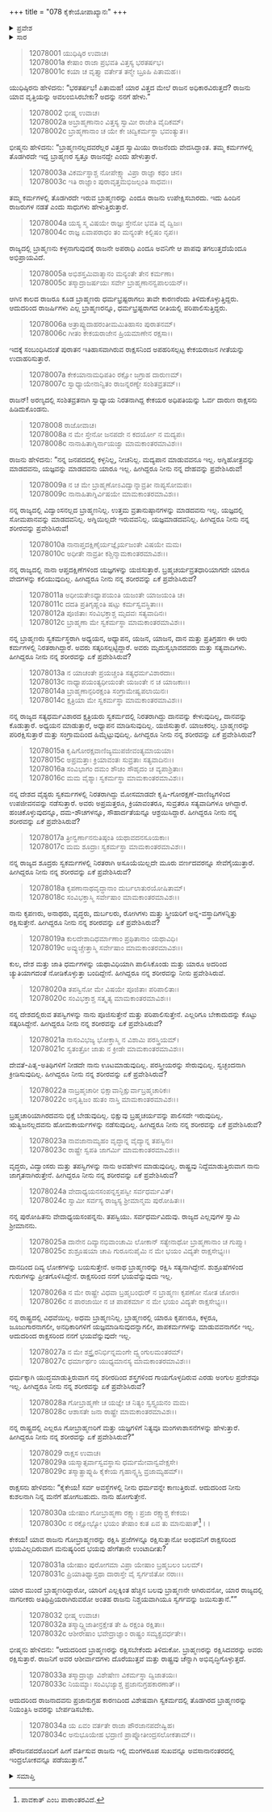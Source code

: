 +++
title = "078 ಕೈಕೇಯೋಪಾಖ್ಯಾನಃ"
+++

<details><summary>ಪ್ರವೇಶ</summary>


।।   ಓಂ ಓಂ ನಮೋ ನಾರಾಯಣಾಯ।।   ಶ್ರೀ ವೇದವ್ಯಾಸಾಯ ನಮಃ ।।

ಶ್ರೀ ಕೃಷ್ಣದ್ವೈಪಾಯನ ವೇದವ್ಯಾಸ ವಿರಚಿತ  

**ಶ್ರೀ ಮಹಾಭಾರತ**

**ಶಾಂತಿ ಪರ್ವ**

**ರಾಜಧರ್ಮ ಪರ್ವ**

**ಅಧ್ಯಾಯ 78**

</details>

<details><summary>ಸಾರ</summary>

ಕೇಕಯರಾಜ-ರಾಕ್ಷಸ ಸಂವಾದ (1-34).


</details>


> 12078001 ಯುಧಿಷ್ಠಿರ ಉವಾಚ।  
12078001a ಕೇಷಾಂ ರಾಜಾ ಪ್ರಭವತಿ ವಿತ್ತಸ್ಯ ಭರತರ್ಷಭ।  
12078001c ಕಯಾ ಚ ವೃತ್ತ್ಯಾ ವರ್ತೇತ ತನ್ಮೇ ಬ್ರೂಹಿ ಪಿತಾಮಹ।।

ಯುಧಿಷ್ಠಿರನು ಹೇಳಿದನು: “ಭರತರ್ಷಭ! ಪಿತಾಮಹ! ಯಾರ ವಿತ್ತದ ಮೇಲೆ ರಾಜನ ಅಧಿಕಾರವಿರುತ್ತದೆ? ರಾಜನು ಯಾವ ವೃತ್ತಿಯನ್ನು ಅವಲಂಬಿಸಿರಬೇಕು? ಅದನ್ನು ನನಗೆ ಹೇಳು.”

> 12078002 ಭೀಷ್ಮ ಉವಾಚ।  
12078002a ಅಬ್ರಾಹ್ಮಣಾನಾಂ ವಿತ್ತಸ್ಯ ಸ್ವಾಮೀ ರಾಜೇತಿ ವೈದಿಕಮ್।  
12078002c ಬ್ರಾಹ್ಮಣಾನಾಂ ಚ ಯೇ ಕೇ ಚಿದ್ವಿಕರ್ಮಸ್ಥಾ ಭವಂತ್ಯುತ।।

ಭೀಷ್ಮನು ಹೇಳಿದನು: “ಬ್ರಾಹ್ಮಣನಲ್ಲದವರೆಲ್ಲರ ವಿತ್ತದ ಸ್ವಾಮಿಯು ರಾಜನೆಂದು ವೇದಸಿದ್ಧಾಂತ. ತಮ್ಮ ಕರ್ಮಗಳಲ್ಲಿ ತೊಡಗಿರದೇ ಇದ್ದ ಬ್ರಾಹ್ಮಣರ ಸ್ವತ್ತೂ ರಾಜನದ್ದೇ ಎಂದು ಹೇಳುತ್ತಾರೆ.

> 12078003a ವಿಕರ್ಮಸ್ಥಾಶ್ಚ ನೋಪೇಕ್ಷ್ಯಾ ವಿಪ್ರಾ ರಾಜ್ಞಾ ಕಥಂ ಚನ।  
12078003c ಇತಿ ರಾಜ್ಞಾಂ ಪುರಾವೃತ್ತಮಭಿಜಲ್ಪಂತಿ ಸಾಧವಃ।।

ತಮ್ಮ ಕರ್ಮಗಳಲ್ಲಿ ತೊಡಗಿರದೇ ಇರುವ ಬ್ರಾಹ್ಮಣರನ್ನು ಎಂದೂ ರಾಜನು ಉಪೇಕ್ಷಿಸಬಾರದು. ಇದು ಹಿಂದಿನ ರಾಜರುಗಳ ನಡತೆ ಎಂದು ಸಾಧುಗಳು ಹೇಳುತ್ತಿರುತ್ತಾರೆ.

> 12078004a ಯಸ್ಯ ಸ್ಮ ವಿಷಯೇ ರಾಜ್ಞಃ ಸ್ತೇನೋ ಭವತಿ ವೈ ದ್ವಿಜಃ।  
12078004c ರಾಜ್ಞ ಏವಾಪರಾಧಂ ತಂ ಮನ್ಯಂತೇ ಕಿಲ್ಬಿಷಂ ನೃಪ।।

ರಾಜ್ಯದಲ್ಲಿ ಬ್ರಾಹ್ಮಣನು ಕಳ್ಳನಾಗುವುದಕ್ಕೆ ರಾಜನೇ ಅಪರಾಧಿ ಎಂದೂ ಅವನಿಗೇ ಆ ಪಾಪವು ತಗಲುತ್ತದೆಯೆಂದೂ ಅಭಿಪ್ರಾಯವಿದೆ.

> 12078005a ಅಭಿಶಸ್ತಮಿವಾತ್ಮಾನಂ ಮನ್ಯಂತೇ ತೇನ ಕರ್ಮಣಾ।  
12078005c ತಸ್ಮಾದ್ರಾಜರ್ಷಯಃ ಸರ್ವೇ ಬ್ರಾಹ್ಮಣಾನನ್ವಪಾಲಯನ್।।

ಆಗಿನ ಕಾಲದ ರಾಜರೂ ಕೂಡ ಬ್ರಾಹ್ಮಣರು ಧರ್ಮಭ್ರಷ್ಟರಾಗಲು ತಾವೇ ಕಾರಣರೆಂದು ತಿಳಿದುಕೊಳ್ಳುತ್ತಿದ್ದರು. ಆದುದರಿಂದ ರಾಜರ್ಷಿಗಳು ಎಲ್ಲ ಬ್ರಾಹ್ಮಣರನ್ನೂ, ಧರ್ಮಭ್ರಷ್ಟರಾಗದ ರೀತಿಯಲ್ಲಿ ಪರಿಪಾಲಿಸುತ್ತಿದ್ದರು.

> 12078006a ಅತ್ರಾಪ್ಯುದಾಹರಂತೀಮಮಿತಿಹಾಸಂ ಪುರಾತನಮ್।  
12078006c ಗೀತಂ ಕೇಕಯರಾಜೇನ ಹ್ರಿಯಮಾಣೇನ ರಕ್ಷಸಾ।।

ಇದಕ್ಕೆ ಸಂಬಂಧಿಸಿದಂತೆ ಪುರಾತನ ಇತಿಹಾಸವಾಗಿರುವ ರಾಕ್ಷಸನಿಂದ ಅಪಹರಿಸಲ್ಪಟ್ಟ ಕೇಕಯರಾಜನ ಗೀತೆಯನ್ನು ಉದಾಹರಿಸುತ್ತಾರೆ.

> 12078007a ಕೇಕಯಾನಾಮಧಿಪತಿಂ ರಕ್ಷೋ ಜಗ್ರಾಹ ದಾರುಣಮ್।  
12078007c ಸ್ವಾಧ್ಯಾಯೇನಾನ್ವಿತಂ ರಾಜನ್ನರಣ್ಯೇ ಸಂಶಿತವ್ರತಮ್।।

ರಾಜನ್! ಅರಣ್ಯದಲ್ಲಿ ಸಂಶಿತವ್ರತನಾಗಿ ಸ್ವಾಧ್ಯಾಯ ನಿರತನಾಗಿದ್ದ ಕೇಕಯರ ಅಧಿಪತಿಯನ್ನು ಓರ್ವ ದಾರುಣ ರಾಕ್ಷಸನು ಹಿಡಿದುಕೊಂಡನು.

> 12078008 ರಾಜೋವಾಚ।  
12078008a ನ ಮೇ ಸ್ತೇನೋ ಜನಪದೇ ನ ಕದರ್ಯೋ ನ ಮದ್ಯಪಃ।  
12078008c ನಾನಾಹಿತಾಗ್ನಿರ್ನಾಯಜ್ವಾ ಮಾಮಕಾಂತರಮಾವಿಶಃ।।

ರಾಜನು ಹೇಳಿದನು: “ನನ್ನ ಜನಪದದಲ್ಲಿ ಕಳ್ಳನಿಲ್ಲ, ನೀಚನಿಲ್ಲ. ಮದ್ಯಪಾನ ಮಾಡುವವನೂ ಇಲ್ಲ. ಅಗ್ನಿಹೋತ್ರವನ್ನು ಮಾಡದವನು, ಯಜ್ಞವನ್ನು ಮಾಡದವನು ಯಾರೂ ಇಲ್ಲ. ಹೀಗಿದ್ದರೂ ನೀನು ನನ್ನ ದೇಹವನ್ನು ಪ್ರವೇಶಿಸಿರುವೆ!

> 12078009a ನ ಚ ಮೇ ಬ್ರಾಹ್ಮಣೋಽವಿದ್ವಾನ್ನಾವ್ರತೀ ನಾಪ್ಯಸೋಮಪಃ।  
12078009c ನಾನಾಹಿತಾಗ್ನಿರ್ವಿಷಯೇ ಮಾಮಕಾಂತರಮಾವಿಶಃ।।

ನನ್ನ ರಾಜ್ಯದಲ್ಲಿ ವಿದ್ವಾಂಸನಲ್ಲದ ಬ್ರಾಹ್ಮಣನಿಲ್ಲ. ಉತ್ತಮ ವ್ರತಾನುಷ್ಠಾನಗಳನ್ನು ಮಾಡದವನು ಇಲ್ಲ. ಯಜ್ಞದಲ್ಲಿ ಸೋಮಪಾನವನ್ನು ಮಾಡದವನಿಲ್ಲ. ಅಗ್ನಿಯಿಲ್ಲದೇ ಇರುವವನಿಲ್ಲ. ಯಜ್ಞಮಾಡದವನಿಲ್ಲ. ಹೀಗಿದ್ದರೂ ನೀನು ನನ್ನ ಶರೀರವನ್ನು ಪ್ರವೇಶಿಸಿರುವೆ!

> 12078010a ನಾನಾಪ್ತದಕ್ಷಿಣೈರ್ಯಜ್ಞೈರ್ಯಜಂತೇ ವಿಷಯೇ ಮಮ।  
12078010c ಅಧೀತೇ ನಾವ್ರತೀ ಕಶ್ಚಿನ್ಮಾಮಕಾಂತರಮಾವಿಶಃ।।

ನನ್ನ ರಾಜ್ಯದಲ್ಲಿ ನಾನಾ ಆಪ್ತದಕ್ಷಿಣೆಗಳಿಂದ ಯಜ್ಞಗಳನ್ನು ಯಜಿಸುತ್ತಾರೆ. ಬ್ರಹ್ಮಚರ್ಯವ್ರತಧಾರಿಯಾಗದೇ ಯಾರೂ ವೇದಗಳನ್ನು ಕಲಿಯುವುದಿಲ್ಲ. ಹೀಗಿದ್ದರೂ ನೀನು ನನ್ನ ಶರೀರವನ್ನು ಏಕೆ ಪ್ರವೇಶಿಸಿರುವೆ?

> 12078011a ಅಧೀಯತೇಽಧ್ಯಾಪಯಂತಿ ಯಜಂತೇ ಯಾಜಯಂತಿ ಚ।  
12078011c ದದತಿ ಪ್ರತಿಗೃಹ್ಣಂತಿ ಷಟ್ಸು ಕರ್ಮಸ್ವವಸ್ಥಿತಾಃ।।  
12078012a ಪೂಜಿತಾಃ ಸಂವಿಭಕ್ತಾಶ್ಚ ಮೃದವಃ ಸತ್ಯವಾದಿನಃ।  
12078012c ಬ್ರಾಹ್ಮಣಾ ಮೇ ಸ್ವಕರ್ಮಸ್ಥಾ ಮಾಮಕಾಂತರಮಾವಿಶಃ।।

ನನ್ನ ಬ್ರಾಹ್ಮಣರು ಸ್ವಕರ್ಮಸ್ಥರಾಗಿ ಅಧ್ಯಯನ, ಅಧ್ಯಾಪನ, ಯಜನ, ಯಾಜನ, ದಾನ ಮತ್ತು ಪ್ರತಿಗ್ರಹಣ ಈ ಆರು ಕರ್ಮಗಳಲ್ಲಿ ನಿರತರಾಗಿದ್ದಾರೆ. ಅವರು ಸತ್ಕರಿಸಲ್ಪಟ್ಟಿದ್ದಾರೆ. ಅವರು ಮೃದುಸ್ವಭಾವದವರು ಮತ್ತು ಸತ್ಯವಾದಿಗಳು. ಹೀಗಿದ್ದರೂ ನೀನು ನನ್ನ ಶರೀರವನ್ನು ಏಕೆ ಪ್ರವೇಶಿಸಿರುವೆ?

> 12078013a ನ ಯಾಚಂತೇ ಪ್ರಯಚ್ಚಂತಿ ಸತ್ಯಧರ್ಮವಿಶಾರದಾಃ।  
12078013c ನಾಧ್ಯಾಪಯಂತ್ಯಧೀಯಂತೇ ಯಜಂತೇ ನ ಚ ಯಾಜಕಾಃ।।  
12078014a ಬ್ರಾಹ್ಮಣಾನ್ಪರಿರಕ್ಷಂತಿ ಸಂಗ್ರಾಮೇಷ್ವಪಲಾಯಿನಃ।  
12078014c ಕ್ಷತ್ರಿಯಾ ಮೇ ಸ್ವಕರ್ಮಸ್ಥಾ ಮಾಮಕಾಂತರಮಾವಿಶಃ।।

ನನ್ನ ರಾಜ್ಯದ ಸತ್ಯಧರ್ಮವಿಶಾರದ ಕ್ಷತ್ರಿಯರು ಸ್ವಕರ್ಮದಲ್ಲಿ ನಿರತರಾಗಿದ್ದು ದಾನವನ್ನು ಕೇಳುವುದಿಲ್ಲ, ದಾನವನ್ನು ಕೊಡುತ್ತಾರೆ. ಅಧ್ಯಯನ ಮಾಡುತ್ತಾರೆ, ಅಧ್ಯಾಪನ ಮಾಡಿಸುವುದಿಲ್ಲ. ಯಜಿಸುತ್ತಾರೆ. ಯಾಜಕರಲ್ಲ. ಬ್ರಾಹ್ಮಣರನ್ನು ಪರಿರಕ್ಷಿಸುತ್ತಾರೆ ಮತ್ತು ಸಂಗ್ರಾಮದಿಂದ ಹಿಮ್ಮೆಟ್ಟುವುದಿಲ್ಲ. ಹೀಗಿದ್ದರೂ ನೀನು ನನ್ನ ಶರೀರವನ್ನು ಏಕೆ ಪ್ರವೇಶಿಸಿರುವೆ?

> 12078015a ಕೃಷಿಗೋರಕ್ಷವಾಣಿಜ್ಯಮುಪಜೀವಂತ್ಯಮಾಯಯಾ।  
12078015c ಅಪ್ರಮತ್ತಾಃ ಕ್ರಿಯಾವಂತಃ ಸುವ್ರತಾಃ ಸತ್ಯವಾದಿನಃ।।  
12078016a ಸಂವಿಭಾಗಂ ದಮಂ ಶೌಚಂ ಸೌಹೃದಂ ಚ ವ್ಯಪಾಶ್ರಿತಾಃ।  
12078016c ಮಮ ವೈಶ್ಯಾಃ ಸ್ವಕರ್ಮಸ್ಥಾ ಮಾಮಕಾಂತರಮಾವಿಶಃ।।

ನನ್ನ ದೇಶದ ವೈಶ್ಯರು ಸ್ವಕರ್ಮಗಳಲ್ಲಿ ನಿರತರಾಗಿದ್ದು ಮೋಸಮಾಡದೇ ಕೃಷಿ-ಗೋರಕ್ಷಣೆ-ವಾಣಿಜ್ಯಗಳಿಂದ ಉಪಜೀವನವನ್ನು ನಡೆಸುತ್ತಾರೆ. ಅವರು ಅಪ್ರಮತ್ತರೂ, ಕ್ರಿಯಾವಂತರೂ, ಸುವ್ರತರೂ ಸತ್ಯವಾದಿಗಳೂ ಆಗಿದ್ದಾರೆ. ಹಂಚಿಕೊಳ್ಳುವುದನ್ನೂ, ದಮ-ಶೌಚಗಳನ್ನೂ, ಸೌಹಾರ್ದತೆಯನ್ನೂ ಆಶ್ರಯಿಸಿದ್ದಾರೆ. ಹೀಗಿದ್ದರೂ ನೀನು ನನ್ನ ಶರೀರವನ್ನು ಏಕೆ ಪ್ರವೇಶಿಸಿರುವೆ?

> 12078017a ತ್ರೀನ್ವರ್ಣಾನನುತಿಷ್ಠಂತಿ ಯಥಾವದನಸೂಯಕಾಃ।  
12078017c ಮಮ ಶೂದ್ರಾಃ ಸ್ವಕರ್ಮಸ್ಥಾ ಮಾಮಕಾಂತರಮಾವಿಶಃ।।

ನನ್ನ ರಾಜ್ಯದ ಶೂದ್ರರು ಸ್ವಕರ್ಮಗಳಲ್ಲಿ ನಿರತರಾಗಿ ಅಸೂಯೆಯಿಲ್ಲದೇ ಮೂರು ವರ್ಣದವರನ್ನೂ ಸೇವೆಗೈಯುತ್ತಾರೆ. ಹೀಗಿದ್ದರೂ ನೀನು ನನ್ನ ಶರೀರವನ್ನು ಏಕೆ ಪ್ರವೇಶಿಸಿರುವೆ?

> 12078018a ಕೃಪಣಾನಾಥವೃದ್ಧಾನಾಂ ದುರ್ಬಲಾತುರಯೋಷಿತಾಮ್।  
12078018c ಸಂವಿಭಕ್ತಾಸ್ಮಿ ಸರ್ವೇಷಾಂ ಮಾಮಕಾಂತರಮಾವಿಶಃ।।

ನಾನು ಕೃಪಣರು, ಅನಾಥರು, ವೃದ್ಧರು, ದುರ್ಬಲರು, ರೋಗಿಗಳು ಮತ್ತು ಸ್ತ್ರೀಯರಿಗೆ ಅನ್ನ-ವಸ್ತ್ರಾದಿಗಳನ್ನಿತ್ತು ರಕ್ಷಿಸುತ್ತೇನೆ. ಹೀಗಿದ್ದರೂ ನೀನು ನನ್ನ ಶರೀರವನ್ನು ಏಕೆ ಪ್ರವೇಶಿಸಿರುವೆ?

> 12078019a ಕುಲದೇಶಾದಿಧರ್ಮಾಣಾಂ ಪ್ರಥಿತಾನಾಂ ಯಥಾವಿಧಿ।  
12078019c ಅವ್ಯುಚ್ಚೇತ್ತಾಸ್ಮಿ ಸರ್ವೇಷಾಂ ಮಾಮಕಾಂತರಮಾವಿಶಃ।।

ಕುಲ, ದೇಶ ಮತ್ತು ಜಾತಿ ಧರ್ಮಗಳನ್ನು ಯಥಾವಿಧಿಯಾಗಿ ಪಾಲಿಸಿಕೊಂಡು ಮತ್ತು ಯಾರೂ ಅದರಿಂದ ಚ್ಯುತಿಯಾಗದಂತೆ ನೋಡಿಕೊಳ್ಳುತ್ತಾ ಬಂದಿದ್ದೇನೆ. ಹೀಗಿದ್ದರೂ ನನ್ನ ಶರೀರವನ್ನು ನೀನು ಪ್ರವೇಶಿಸಿರುವೆ.

> 12078020a ತಪಸ್ವಿನೋ ಮೇ ವಿಷಯೇ ಪೂಜಿತಾಃ ಪರಿಪಾಲಿತಾಃ।  
12078020c ಸಂವಿಭಕ್ತಾಶ್ಚ ಸತ್ಕೃತ್ಯ ಮಾಮಕಾಂತರಮಾವಿಶಃ।।

ನನ್ನ ದೇಶದಲ್ಲಿರುವ ತಪಸ್ವಿಗಳನ್ನು ನಾನು ಪೂಜಿಸುತ್ತೇನೆ ಮತ್ತು ಪರಿಪಾಲಿಸುತ್ತೇನೆ. ಎಲ್ಲರಿಗೂ ಬೇಕಾದುದನ್ನು ಕೊಟ್ಟು ಸತ್ಕರಿಸಿದ್ದೇನೆ. ಹೀಗಿದ್ದರೂ ನೀನು ನನ್ನ ಶರೀರವನ್ನು ಏಕೆ ಪ್ರವೇಶಿಸಿರುವೆ?

> 12078021a ನಾಸಂವಿಭಜ್ಯ ಭೋಕ್ತಾಸ್ಮಿ ನ ವಿಶಾಮಿ ಪರಸ್ತ್ರಿಯಮ್।  
12078021c ಸ್ವತಂತ್ರೋ ಜಾತು ನ ಕ್ರೀಡೇ ಮಾಮಕಾಂತರಮಾವಿಶಃ।।

ದೇವತೆ-ಪಿತೃ-ಅತಿಥಿಗಳಿಗೆ ನೀಡದೇ ನಾನು ಊಟಮಾಡುವುದಿಲ್ಲ. ಪರಸ್ತ್ರೀಯರನ್ನು ಸೇರುವುದಿಲ್ಲ. ಸ್ವಚ್ಛಂದನಾಗಿ ಕ್ರೀಡಿಸುವುದಿಲ್ಲ. ಹೀಗಿದ್ದರೂ ನೀನು ನನ್ನ ಶರೀರವನ್ನು ಏಕೆ ಪ್ರವೇಶಿಸಿರುವೆ?

> 12078022a ನಾಬ್ರಹ್ಮಚಾರೀ ಭಿಕ್ಷಾವಾನ್ಭಿಕ್ಷುರ್ವಾಬ್ರಹ್ಮಚಾರಿಕಃ।  
12078022c ಅನೃತ್ವಿಜಂ ಹುತಂ ನಾಸ್ತಿ ಮಾಮಕಾಂತರಮಾವಿಶಃ।।

ಬ್ರಹ್ಮಚಾರಿಯಾಗಿರದವನು ಭಿಕ್ಷೆ ಬೇಡುವುದಿಲ್ಲ. ಭಿಕ್ಷುವು ಬ್ರಹ್ಮಚರ್ಯವನ್ನು ಪಾಲಿಸದೇ ಇರುವುದಿಲ್ಲ. ಋತ್ವಿಜನಲ್ಲದವನು ಹೋಮಕಾರ್ಯಗಳನ್ನು ನಡೆಸುವುದಿಲ್ಲ. ಹೀಗಿದ್ದರೂ ನೀನು ನನ್ನ ಶರೀರವನ್ನು ಏಕೆ ಪ್ರವೇಶಿಸಿರುವೆ?

> 12078023a ನಾವಜಾನಾಮ್ಯಹಂ ವೃದ್ಧಾನ್ನ ವೈದ್ಯಾನ್ನ ತಪಸ್ವಿನಃ।  
12078023c ರಾಷ್ಟ್ರೇ ಸ್ವಪತಿ ಜಾಗರ್ಮಿ ಮಾಮಕಾಂತರಮಾವಿಶಃ।।

ವೃದ್ಧರು, ವಿದ್ವಾಂಸರು ಮತ್ತು ತಪಸ್ವಿಗಳನ್ನು ನಾನು ಅವಹೇಳನ ಮಾಡುವುದಿಲ್ಲ. ರಾಷ್ಟ್ರವು ನಿದ್ದೆಮಾಡುತ್ತಿರುವಾಗ ನಾನು ಜಾಗೃತನಾಗಿರುತ್ತೇನೆ. ಹೀಗಿದ್ದರೂ ನೀನು ನನ್ನ ಶರೀರವನ್ನು ಏಕೆ ಪ್ರವೇಶಿಸಿರುವೆ?

> 12078024a ವೇದಾಧ್ಯಯನಸಂಪನ್ನಸ್ತಪಸ್ವೀ ಸರ್ವಧರ್ಮವಿತ್।  
12078024c ಸ್ವಾಮೀ ಸರ್ವಸ್ಯ ರಾಜ್ಯಸ್ಯ ಶ್ರೀಮಾನ್ಮಮ ಪುರೋಹಿತಃ।।

ನನ್ನ ಪುರೋಹಿತನು ವೇದಾಧ್ಯಯಸಂಪನ್ನನು. ತಪಸ್ವಿಯು. ಸರ್ವಧರ್ಮವಿದುವು. ರಾಜ್ಯದ ಎಲ್ಲವುಗಳ ಸ್ವಾಮಿ ಶ್ರೀಮಾನನು.

> 12078025a ದಾನೇನ ದಿವ್ಯಾನಭಿವಾಂಚಾಮಿ ಲೋಕಾನ್
       ಸತ್ಯೇನಾಥೋ ಬ್ರಾಹ್ಮಣಾನಾಂ ಚ ಗುಪ್ತ್ಯಾ।  
> 12078025c ಶುಶ್ರೂಷಯಾ ಚಾಪಿ ಗುರೂನುಪೈಮಿ
       ನ ಮೇ ಭಯಂ ವಿದ್ಯತೇ ರಾಕ್ಷಸೇಭ್ಯಃ।।  

ದಾನದಿಂದ ದಿವ್ಯ ಲೋಕಗಳನ್ನು ಬಯಸುತ್ತೇನೆ. ಅನಾಥ ಬ್ರಾಹ್ಮಣರನ್ನು ರಕ್ಷಿಸಿ ಸತ್ಯನಾಗಿದ್ದೇನೆ. ಶುಶ್ರೂಷೆಗಳಿಂದ ಗುರುಗಳನ್ನು ಪ್ರೀತಗೊಳಿಸಿದ್ದೇನೆ. ರಾಕ್ಷಸರಿಂದ ನನಗೆ ಭಯವೆನ್ನುವುದು ಇಲ್ಲ.

> 12078026a ನ ಮೇ ರಾಷ್ಟ್ರೇ ವಿಧವಾ ಬ್ರಹ್ಮಬಂಧುರ್
       ನ ಬ್ರಾಹ್ಮಣಃ ಕೃಪಣೋ ನೋತ ಚೋರಃ।  
> 12078026c ನ ಪಾರಜಾಯೀ ನ ಚ ಪಾಪಕರ್ಮಾ
       ನ ಮೇ ಭಯಂ ವಿದ್ಯತೇ ರಾಕ್ಷಸೇಭ್ಯಃ।।  

ನನ್ನ ರಾಷ್ಟ್ರದಲ್ಲಿ ವಿಧವೆಯಿಲ್ಲ. ಅಧಮ ಬ್ರಾಹ್ಮಣನಿಲ್ಲ. ಬ್ರಾಹ್ಮಣರಲ್ಲಿ ಯಾರೂ ಕೃಪಣರೂ, ಕಳ್ಳರೂ, ಜೂಜುಗಾರನಾಗಲೀ, ಅನಧಿಕಾರಿಗಳಿಗೆ ಯಜ್ಞಮಾಡಿಸುವುದನ್ನಾಗಲೀ, ಪಾಪಕರ್ಮಗಳನ್ನು ಮಾಡುವವನಾಗಲೀ ಇಲ್ಲ. ಆದುದರಿಂದ ರಾಕ್ಷಸರಿಂದ ನನಗೆ ಭಯವೆನ್ನುವುದೇ ಇಲ್ಲ.

> 12078027a ನ ಮೇ ಶಸ್ತ್ರೈರನಿರ್ಭಿನ್ನಮಂಗೇ ದ್ವ್ಯಂಗುಲಮಂತರಮ್।  
12078027c ಧರ್ಮಾರ್ಥಂ ಯುಧ್ಯಮಾನಸ್ಯ ಮಾಮಕಾಂತರಮಾವಿಶಃ।।

ಧರ್ಮಕ್ಕಾಗಿ ಯುದ್ಧಮಾಡುತ್ತಿರುವಾಗ ನನ್ನ ಶರೀರದಿಂದ ಶಸ್ತ್ರಗಳಿಂದ ಗಾಯಗೊಳ್ಳದಿರುವ ಎರಡು ಅಂಗುಲ ಪ್ರದೇಶವೂ ಇಲ್ಲ. ಹೀಗಿದ್ದರೂ ನೀನು ನನ್ನ ಶರೀರವನ್ನು ಏಕೆ ಪ್ರವೇಶಿಸಿರುವೆ?

> 12078028a ಗೋಬ್ರಾಹ್ಮಣೇ ಚ ಯಜ್ಞೇ ಚ ನಿತ್ಯಂ ಸ್ವಸ್ತ್ಯಯನಂ ಮಮ।  
12078028c ಆಶಾಸತೇ ಜನಾ ರಾಷ್ಟ್ರೇ ಮಾಮಕಾಂತರಮಾವಿಶಃ।।

ನನ್ನ ರಾಷ್ಟ್ರದಲ್ಲಿ ಎಲ್ಲರೂ ಗೋಬ್ರಾಹ್ಮಣರಿಗೆ ಮತ್ತು ಯಜ್ಞಗಳಿಗೆ ನಿತ್ಯವೂ ಮಂಗಳಾಶಾಸನೆಗಳನ್ನು ಹೇಳುತ್ತಾರೆ. ಹೀಗಿದ್ದರೂ ನೀನು ನನ್ನ ಶರೀರವನ್ನು ಏಕೆ ಪ್ರವೇಶಿಸಿರುವೆ?”

> 12078029 ರಾಕ್ಷಸ ಉವಾಚ।  
12078029a ಯಸ್ಮಾತ್ಸರ್ವಾಸ್ವವಸ್ಥಾಸು ಧರ್ಮಮೇವಾನ್ವವೇಕ್ಷಸೇ।  
12078029c ತಸ್ಮಾತ್ಪ್ರಾಪ್ನುಹಿ ಕೈಕೇಯ ಗೃಹಾನ್ಸ್ವಸ್ತಿ ವ್ರಜಾಮ್ಯಹಮ್।।

ರಾಕ್ಷಸನು ಹೇಳಿದನು: “ಕೈಕೇಯ! ಸರ್ವ ಅವಸ್ಥೆಗಳಲ್ಲಿ ನೀನು ಧರ್ಮವನ್ನೇ ಕಾಣುತ್ತಿರುವೆ. ಆದುದರಿಂದ ನೀನು ಕುಶಲನಾಗಿ ನಿನ್ನ ಮನೆಗೆ ಹೋಗಬಹುದು. ನಾನು ಹೋಗುತ್ತೇನೆ.

> 12078030a ಯೇಷಾಂ ಗೋಬ್ರಾಹ್ಮಣಾ ರಕ್ಷ್ಯಾಃ ಪ್ರಜಾ ರಕ್ಷ್ಯಾಶ್ಚ ಕೇಕಯ।  
12078030c ನ ರಕ್ಷೋಭ್ಯೋ ಭಯಂ ತೇಷಾಂ ಕುತ ಏವ ತು ಮಾನುಷಾತ್[^1]।।

ಕೇಕಯ! ಯಾವ ರಾಜನು ಗೋಬ್ರಾಹ್ಮಣರನ್ನು ರಕ್ಷಿಸಿ ಪ್ರಜೆಗಳನ್ನೂ ರಕ್ಷಿಸುತ್ತಾನೋ ಅಂಥವನಿಗೆ ರಾಕ್ಷಸರಿಂದ ಭಯವಿಲ್ಲದಿರುವಾಗ ಮನುಷ್ಯರಿಂದ ಭಯವು ಹೇಗೆತಾನೇ ಉಂಟಾದೀತು?

> 12078031a ಯೇಷಾಂ ಪುರೋಗಮಾ ವಿಪ್ರಾ ಯೇಷಾಂ ಬ್ರಹ್ಮಬಲಂ ಬಲಮ್।  
12078031c ಪ್ರಿಯಾತಿಥ್ಯಾಸ್ತಥಾ ದಾರಾಸ್ತೇ ವೈ ಸ್ವರ್ಗಜಿತೋ ನರಾಃ।।

ಯಾರ ಮುಂದೆ ಬ್ರಾಹ್ಮಣರಿದ್ದಾರೋ, ಯಾರಿಗೆ ಎಲ್ಲಕ್ಕಿಂತ ಹೆಚ್ಚಿನ ಬಲವು ಬ್ರಾಹ್ಮಣನೇ ಆಗಿರುವನೋ, ಯಾರ ರಾಜ್ಯದಲ್ಲಿ ನಾಗರೀಕರು ಅತಿಥಿಪ್ರಿಯರಾಗಿರುವರೋ ಅಂತಹ ರಾಜನು ನಿಶ್ಚಯವಾಗಿಯೂ ಸ್ವರ್ಗವನ್ನು ಜಯಿಸುತ್ತಾನೆ.””

> 12078032 ಭೀಷ್ಮ ಉವಾಚ।  
12078032a ತಸ್ಮಾದ್ದ್ವಿಜಾತೀನ್ರಕ್ಷೇತ ತೇ ಹಿ ರಕ್ಷಂತಿ ರಕ್ಷಿತಾಃ।  
12078032c ಆಶೀರೇಷಾಂ ಭವೇದ್ರಾಜ್ಞಾಂ ರಾಷ್ಟ್ರಂ ಸಮ್ಯಕ್ಪ್ರವರ್ಧತೇ।।

ಭೀಷ್ಮನು ಹೇಳಿದನು: “ಆದುದರಿಂದ ಬ್ರಾಹ್ಮಣರನ್ನು ರಕ್ಷಿಸಬೇಕೆಂದು ತಿಳಿದುಕೋ. ಬ್ರಾಹ್ಮಣರನ್ನು ರಕ್ಷಿಸಿದವರನ್ನು ಅವರು ರಕ್ಷಿಸುತ್ತಾರೆ. ರಾಜನಿಗೆ ಅವರ ಆಶೀರ್ವಾದಗಳು ದೊರೆಯುತ್ತವೆ ಮತ್ತು ರಾಷ್ಟ್ರವು ಚೆನ್ನಾಗಿ ಅಭಿವೃದ್ಧಿಗೊಳ್ಳುತ್ತದೆ.

> 12078033a ತಸ್ಮಾದ್ರಾಜ್ಞಾ ವಿಶೇಷೇಣ ವಿಕರ್ಮಸ್ಥಾ ದ್ವಿಜಾತಯಃ।  
12078033c ನಿಯಮ್ಯಾಃ ಸಂವಿಭಜ್ಯಾಶ್ಚ ಪ್ರಜಾನುಗ್ರಹಕಾರಣಾತ್।।

ಆದುದರಿಂದ ರಾಜನಾದವನು ಪ್ರಜಾನುಗ್ರಹ ಕಾರಣದಿಂದ ವಿಶೇಷವಾಗಿ ಸ್ವಕರ್ಮದಲ್ಲಿ ತೊಡಗಿರದ ಬ್ರಾಹ್ಮಣರನ್ನು ನಿಯಂತ್ರಿಸಿ ಅವರನ್ನು ಬೇರ್ಪಡಿಸಬೇಕು.

> 12078034a ಯ ಏವಂ ವರ್ತತೇ ರಾಜಾ ಪೌರಜಾನಪದೇಷ್ವಿಹ।  
12078034c ಅನುಭೂಯೇಹ ಭದ್ರಾಣಿ ಪ್ರಾಪ್ನೋತೀಂದ್ರಸಲೋಕತಾಮ್।।

ಪೌರಜನಪದರೊಂದಿಗೆ ಹೀಗೆ ವರ್ತಿಸುವ ರಾಜನು ಇಲ್ಲಿ ಮಂಗಳರೂಪ ಸುಖವನ್ನೂ ಅವಸಾನಾನಂತರದಲ್ಲಿ ಇಂದ್ರಲೋಕವನ್ನೂ ಪಡೆಯುತ್ತಾನೆ.”



<details><summary>ಸಮಾಪ್ತಿ</summary>

ಇತಿ ಶ್ರೀ ಮಹಾಭಾರತೇ ಶಾಂತಿ ಪರ್ವಣಿ ರಾಜಧರ್ಮ ಪರ್ವಣಿ ಕೈಕೇಯೋಪಾಖ್ಯಾನೇ ಅಷ್ಟಸಪ್ತತಿತಮೋಽಧ್ಯಾಯಃ।।  
ಇದು ಶ್ರೀ ಮಹಾಭಾರತ ಶಾಂತಿ ಪರ್ವದ ರಾಜಧರ್ಮ ಪರ್ವದಲ್ಲಿ ಕೈಕೇಯೋಪಾಖ್ಯಾನ ಎನ್ನುವ ಎಪ್ಪತ್ತೆಂಟನೇ ಅಧ್ಯಾಯವು.

</details>

[^1]: ಪಾವಕಾತ್ ಎಂಬ ಪಾಠಾಂತರವಿದೆ.
